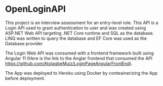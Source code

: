 # OpenLoginAPI
This project is an Interview assessment for an entry-level role. This API is a Login API used to grant authentication to user and was created using ASP.NET Web API targeting .NET Core runtime and SQL as the database. LINQ was written to query the database and EF Core was used as the Database provider

The Login Web API was consumed with a frontend framework built using Angular 11 (Here is the link to the Anglar frontend that consumed the API https://github.com/AtolagbeMuiz/LoginPageAngularFrontEnd).

The App was deployed to Heroku using Docker by conteainerizing the App before deployment.
